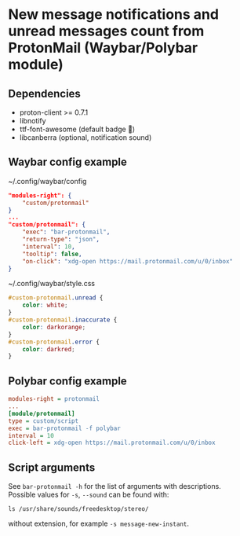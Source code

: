 # New message notifications and unread messages count from ProtonMail (Waybar/Polybar module)

## Dependencies

* proton-client >= 0.7.1
* libnotify
* ttf-font-awesome (default badge )
* libcanberra (optional, notification sound)

## Waybar config example

~/.config/waybar/config
```json
"modules-right": {
    "custom/protonmail"
}
...
"custom/protonmail": {
    "exec": "bar-protonmail",
    "return-type": "json",
    "interval": 10,
    "tooltip": false,
    "on-click": "xdg-open https://mail.protonmail.com/u/0/inbox"
}
```
~/.config/waybar/style.css
```css
#custom-protonmail.unread {
    color: white;
}
#custom-protonmail.inaccurate {
    color: darkorange;
}
#custom-protonmail.error {
    color: darkred;
}
```

## Polybar config example

```ini
modules-right = protonmail
...
[module/protonmail]
type = custom/script
exec = bar-protonmail -f polybar
interval = 10
click-left = xdg-open https://mail.protonmail.com/u/0/inbox
```

## Script arguments

See `bar-protonmail -h` for the list of arguments with descriptions.  
Possible values for `-s`, `--sound` can be found with:
```shell
ls /usr/share/sounds/freedesktop/stereo/
```
without extension, for example `-s message-new-instant`.

